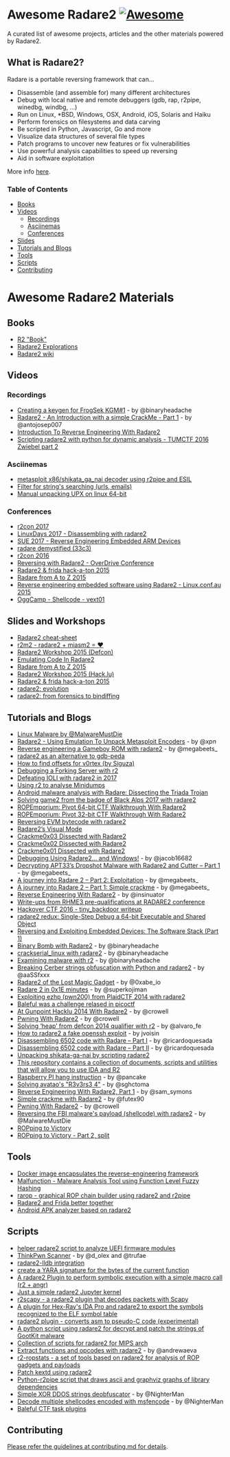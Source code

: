 # Awesome Radare2 [![Awesome](https://cdn.rawgit.com/sindresorhus/awesome/d7305f38d29fed78fa85652e3a63e154dd8e8829/media/badge.svg)](https://github.com/sindresorhus/awesome)

A curated list of awesome projects, articles and the other materials powered by Radare2.

## What is Radare2?

Radare is a portable reversing framework that can...

- Disassemble (and assemble for) many different architectures
- Debug with local native and remote debuggers (gdb, rap, r2pipe, winedbg, windbg, ...)
- Run on Linux, *BSD, Windows, OSX, Android, iOS, Solaris and Haiku
- Perform forensics on filesystems and data carving
- Be scripted in Python, Javascript, Go and more
- Visualize data structures of several file types
- Patch programs to uncover new features or fix vulnerabilities
- Use powerful analysis capabilities to speed up reversing
- Aid in software exploitation

More info [here](http://rada.re/).

### Table of Contents

- [Books](#books)
- [Videos](#videos)
   + [Recordings](#recordings)
   + [Asciinemas](#asciinemas)
   + [Conferences](#conferences)
- [Slides](#slides-and-workshops)   
- [Tutorials and Blogs](#tutorials-and-blogs)
- [Tools](#tools)
- [Scripts](#scripts)
- [Contributing](#contributing)


# Awesome Radare2 Materials

## Books

- [R2 "Book"](https://legacy.gitbook.com/book/radare/radare2book/details)
- [Radare2 Explorations](https://legacy.gitbook.com/book/monosource/radare2-explorations/details)
- [Radare2 wiki](http://r2wiki.readthedocs.io/en/latest/)

## Videos

### Recordings

- [Creating a keygen for FrogSek KGM#1](https://www.youtube.com/watch?v=4xGAwI10VNM) - by @binaryheadache
- [Radare2 - An Introduction with a simple CrackMe - Part 1](https://www.youtube.com/watch?v=8dXhrOEGHTY) - by @antojosep007
- [Introduction To Reverse Engineering With Radare2](https://www.youtube.com/watch?v=LAkYW5ixvhg)
- [Scripting radare2 with python for dynamic analysis - TUMCTF 2016 Zwiebel part 2](https://www.youtube.com/watch?v=y69uIxU0eI8)

### Asciinemas

- [metasploit x86/shikata_ga_nai decoder using r2pipe and ESIL](https://asciinema.org/a/26594)
- [Filter for string's searching (urls, emails)](https://asciinema.org/a/b429iwj4cx5ixpba4l01qxzmk)
- [Manual unpacking UPX on linux 64-bit](https://asciinema.org/a/bei8od5pxnihypp0j91o4ukj0)

### Conferences

- [r2con 2017](https://www.youtube.com/watch?v=URyd4bcV-Ik&list=PLjIhlLNy_Y9Oe-nfcPEpaki0_En5dhQ5S)
- [LinuxDays 2017 - Disassembling with radare2](https://www.youtube.com/watch?v=zhQ1GhlgCMY)
- [SUE 2017 - Reverse Engineering Embedded ARM Devices](https://www.youtube.com/watch?v=oXSx0Qo2Upk)
- [radare demystified (33c3)](https://www.youtube.com/watch?v=fnpBy3wWabA)
- [r2con 2016](https://www.youtube.com/watch?v=QVjrqlo5A9g&list=PLjIhlLNy_Y9O62rjwYD48pVER0EVh1-aU)
- [Reversing with Radare2 - OverDrive Conference](https://www.youtube.com/watch?v=GTreWP1lPzU)
- [Radare2 & frida hack-a-ton 2015](https://vimeo.com/151753106)
- [Radare from A to Z 2015](https://vimeo.com/151753230)
- [Reverse engineering embedded software using Radare2 - Linux.conf.au 2015](https://www.youtube.com/watch?v=R3sGlzXfEkU)
- [OggCamp - Shellcode - vext01](http://blip.tv/file/get/Oggcamp-ReversingShell888.mp4)

## Slides and Workshops

- [Radare2 cheat-sheet](https://github.com/zxgio/r2-cheatsheet)
- [r2m2 - radare2 + miasm2 = ♥](https://guedou.github.io/r2m2_talks/2016_r2con/slides.pdf)
- [Radare2 Workshop 2015 (Defcon)](https://github.com/maijin/workshop2015)
- [Emulating Code In Radare2](http://radare.org/get/lacon2k15-esil.pdf)
- [Radare from A to Z 2015](http://radare.org/get/RadareAZ-NN2015.pdf)
- [Radare2 Workshop 2015 (Hack.lu)](http://2015.hack.lu/archive/2015/radare2-workshop/)
- [Radare2 & frida hack-a-ton 2015](http://lolcathost.org/b/radare2-ncn2015-hack-a-ton.pdf)
- [radare2: evolution](http://rada.re/get/lacon2k11.pdf)
- [radare2: from forensics to bindiffing ](http://radare.org/get/rooted2011.pdf)

## Tutorials and Blogs

- [Linux Malware by @MalwareMustDie](https://imgur.com/r/LinuxMalware)
- [Radare2 - Using Emulation To Unpack Metasploit Encoders](https://blog.xpnsec.com/radare2-using-emulation-to-unpack-metasploit-encoders/) - by @_xpn_
- [Reverse engineering a Gameboy ROM with radare2](https://www.megabeets.net/reverse-engineering-a-gameboy-rom-with-radare2/) - by @megabeets_
- [radare2 as an alternative to gdb-peda](https://monosource.github.io/2016/10/26/radare2-peda/)
- [How to find offsets for v0rtex (by Siguza)](https://gist.github.com/uroboro/5b2b2b2aa1793132c4e91826ce844957)
- [Debugging a Forking Server with r2](https://blankhat.blogspot.ru/2018/01/debugging-forking-server-with-r2_1.html)
- [Defeating IOLI with radare2 in 2017](https://dustri.org/b/defeating-ioli-with-radare2-in-2017.html)
- [Using r2 to analyse Minidumps](http://radare.today/posts/minidump/)
- [Android malware analysis with Radare: Dissecting the Triada Trojan](https://www.nowsecure.com/blog/2016/11/21/android-malware-analysis-radare-triada-trojan/)
- [Solving game2 from the badge of Black Alps 2017 with radare2](https://dustri.org/b/solving-game2-from-the-badge-of-black-alps-2017-with-radare2.html)
- [ROPEmporium: Pivot 64-bit CTF Walkthrough With Radare2](http://radiofreerobotron.net/blog/2017/12/04/ropemporium-pivot-ctf-walkthrough2/)
- [ROPEmporium: Pivot 32-bit CTF Walkthrough With Radare2](http://radiofreerobotron.net/blog/2017/11/23/ropemporium-pivot-ctf-walkthrough/)
- [Reversing EVM bytecode with radare2](https://blog.positive.com/reversing-evm-bytecode-with-radare2-ab77247e5e53)
- [Radare2’s Visual Mode](https://moveax.me/radare2-visual-mode/)
- [Crackme0x03 Dissected with Radare2](https://moveax.me/crackme0x03/)
- [Crackme0x02 Dissected with Radare2](https://moveax.me/crackme0x02/)
- [Crackme0x01 Dissected with Radare2](https://moveax.me/crackme0x01/)
- [Debugging Using Radare2… and Windows!](https://medium.com/@jacob16682/debugging-using-radare2-and-windows-5e58677bf943) - by @jacob16682
- [Decrypting APT33’s Dropshot Malware with Radare2 and Cutter – Part 1](https://www.megabeets.net/decrypting-dropshot-with-radare2-and-cutter-part-1/) - by @megabeets_
- [A journey into Radare 2 – Part 2: Exploitation](https://www.megabeets.net/a-journey-into-radare-2-part-2/) - by @megabeets_
- [A journey into Radare 2 – Part 1: Simple crackme](https://www.megabeets.net/a-journey-into-radare-2-part-1/) - by @megabeets_
- [Reverse Engineering With Radare2](https://insinuator.net/tag/radare2/) - by @insinuator
- [Write-ups from RHME3 pre-qualifications at RADARE2 conference](https://www.riscure.com/blog/write-ups-rhme3-pre-qualifications-radare2-conference/)
- [Hackover CTF 2016 - tiny_backdoor writeup](http://karabut.com/hackover-ctf-2016-tiny_backdoor-writeup.html)
- [radare2 redux: Single-Step Debug a 64-bit Executable and Shared Object](http://davidjwalling.blogspot.ru/2016/10/radare2-redux-single-step-debug-64-bit.html)
- [Reversing and Exploiting Embedded Devices: The Software Stack (Part 1)](https://p16.praetorian.com/blog/reversing-and-exploiting-embedded-devices-part-1-the-software-stack)
- [Binary Bomb with Radare2](https://www.unlogic.co.uk/2016/04/12/binary-bomb-with-radare2-prelude/) - by @binaryheadache
- [crackserial_linux with radare2](https://www.unlogic.co.uk/2016/06/13/crackserial_linux-with-radare2/#crackserial_linux-with-radare2) - by @binaryheadache
- [Examining malware with r2](https://www.unlogic.co.uk/2017/06/28/examining-malware-with-r2/) - by @binaryheadache
- [Breaking Cerber strings obfuscation with Python and radare2](http://aassfxxx.infos.st/article26/breaking-cerber-strings-obfuscation-with-python-and-radare2) - by @aaSSfxxx
- [Radare2 of the Lost Magic Gadget](https://0xabe.io/howto/exploit/2016/03/30/Radare2-of-the-Lost-Magic-Gadget.html) - by @0xabe_io
- [Radare 2 in 0x1E minutes](https://blog.techorganic.com/2016/03/08/radare-2-in-0x1e-minutes/) - by @superkojiman
- [Exploiting ezhp (pwn200) from PlaidCTF 2014 with radare2](https://dustri.org/b/exploiting-ezhp-pwn200-from-plaidctf-2014-with-radare2.html)
- [Baleful was a challenge relased in picoctf](http://lolcathost.org/b/BalefulRadare_EN_part_1of2.pdf)
- [At Gunpoint Hacklu 2014 With Radare2](https://crowell.github.io/blog/2014/11/23/at-gunpoint-hacklu-2014-with-radare2/) - by @crowell
- [Pwning With Radare2](https://crowell.github.io/blog/2014/11/23/pwning-with-radare2/) - by @crowell
- [Solving ‘heap’ from defcon 2014 qualifier with r2](https://www.securityartwork.es/2015/12/16/head-defcon-2/) - by @alvaro_fe
- [How to radare2 a fake openssh exploit](https://dustri.org/b/how-to-radare2-a-fake-openssh-exploit.html) - by jvoisin
- [Disassembling 6502 code with Radare – Part I](https://retro.moe/2015/11/18/disassembling-6502-code-with-radare-part-i/) - by @ricardoquesada
- [Disassembling 6502 code with Radare – Part II](https://retro.moe/2015/12/09/disassembling-6502-core-with-radare-part-ii/) - by @ricardoquesada
- [Unpacking shikata-ga-nai by scripting radare2](http://radare.today/posts/unpacking-shikata-ga-nai-by-scripting-radare2/)
- [This repository contains a collection of documents, scripts and utilities that will allow you to use IDA and R2](https://github.com/radare/radare2ida)
- [Raspberry PI hang instruction](https://www.nowsecure.com/blog/2015/08/16/raspberry-pi-hang-instruction/) - by @pancake
- [Solving avatao's "R3v3rs3 4"](https://github.com/sghctoma/writeups/blob/master/hacktivity2015-avatao/01-reverse4/01-reverse4.md) - by @sghctoma
- [Reverse Engineering With Radare2, Part 1](https://samsymons.com/blog/reverse-engineering-with-radare2-part-1/) - by @sam_symons
- [Simple crackme with Radare2](http://remchp.com/blog/?p=126) - by @futex90
- [Pwning With Radare2](http://crowell.github.io/blog/2014/11/23/pwning-with-radare2/) - by @crowell
- [Reversing the FBI malware's payload (shellcode) with radare2](https://www.reddit.com/r/ReverseEngineering/comments/2de2ud/reversing_the_fbi_malwares_payload_shellcode_with/) - by @MalwareMustDie
- [ROPping to Victory](https://jmpesp.me/rop-emporium-ret2win-with-radare-and-pwntools/)
- [ROPping to Victory - Part 2, split](https://jmpesp.me/ropping-to-victory-part-2-split/)

## Tools

- [Docker image encapsulates the reverse-engineering framework](https://hub.docker.com/r/remnux/radare2/)
- [Malfunction - Malware Analysis Tool using Function Level Fuzzy Hashing](https://github.com/Dynetics/Malfunction)
- [rarop - graphical ROP chain builder using radare2 and r2pipe](https://github.com/jpenalbae/rarop)
- [Radare2 and Frida better together](https://github.com/nowsecure/r2frida)
- [Android APK analyzer based on radare2](https://github.com/mhelwig/apk-anal)

## Scripts

- [helper radare2 script to analyze UEFI firmware modules](https://github.com/mytbk/radare-uefi)
- [ThinkPwn Scanner](https://github.com/Cr4sh/ThinkPwn/blob/master/scan_thinkpwn.py) - by @d_olex and @trufae
- [radare2-lldb integration](https://github.com/nowsecure/r2lldb)
- [create a YARA signature for the bytes of the current function](https://gist.github.com/cmatthewbrooks/ea38729ec5f69c8c7c966d3e37016020)
- [A radare2 Plugin to perform symbolic execution with a simple macro call (r2 + angr)](https://github.com/gast04/r4ge)
- [Just a simple radare2 Jupyter kernel](https://github.com/guedou/jupyter-radare2)
- [r2scapy - a radare2 plugin that decodes packets with Scapy](https://github.com/guedou/r2scapy)
- [A plugin for Hex-Ray's IDA Pro and radare2 to export the symbols recognized to the ELF symbol table](https://github.com/danigargu/syms2elf)
- [radare2 plugin - converts asm to pseudo-C code (experimental)](https://github.com/wargio/r2dec-js)
- [A python script using radare2 for decrypt and patch the strings of GootKit malware](https://github.com/d00rt/gootkit_string_patcher)
- [Collection of scripts for radare2 for MIPS arch](https://github.com/mrmacete/r2scripts/)
- [Extract functions and opcodes with radare2](https://github.com/andrewaeva/strange-functions) - by @andrewaeva
- [r2-ropstats - a set of tools based on radare2 for analysis of ROP gadgets and payloads](https://github.com/shaded-enmity/r2-ropstats)
- [Patch kextd using radare2](https://github.com/Tyilo/kextd_patcher)
- [Python-r2pipe script that draws ascii and graphviz graphs of library dependencies](https://github.com/radare/radare2-r2pipe/blob/master/python/examples/libgraph.py)
- [Simple XOR DDOS strings deobfuscator](https://github.com/jpenalbae/r2-scripts/tree/master/ddos-xor-deobfuscator) - by @NighterMan
- [Decode multiple shellcodes encoded with msfencode](https://github.com/jpenalbae/r2-scripts/tree/master/msfdecoder) - by @NighterMan
- [Baleful CTF task plugins](https://github.com/radare/radare2-extras/tree/master/baleful)

## Contributing

[Please refer the guidelines at contributing.md for details](Contributing.md).
